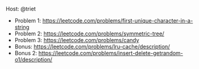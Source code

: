 Host: @triet 

- Problem 1: https://leetcode.com/problems/first-unique-character-in-a-string
- Problem 2: https://leetcode.com/problems/symmetric-tree/
- Problem 3: https://leetcode.com/problems/candy
- Bonus: https://leetcode.com/problems/lru-cache/description/
- Bonus 2: https://leetcode.com/problems/insert-delete-getrandom-o1/description/
